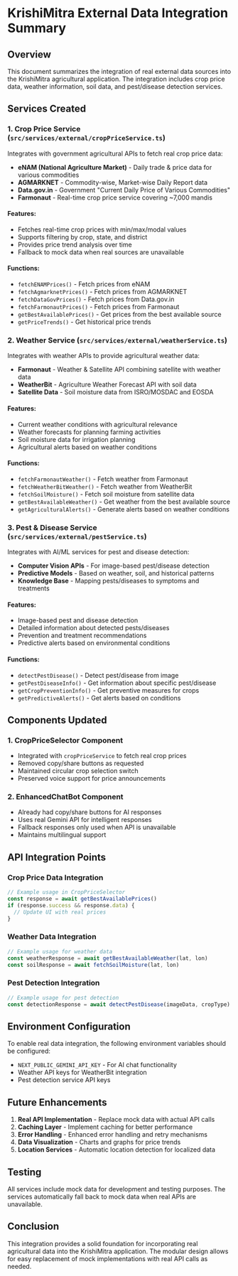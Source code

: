 # KrishiMitra External Data Integration Summary

## Overview
This document summarizes the integration of real external data sources into the KrishiMitra agricultural application. The integration includes crop price data, weather information, soil data, and pest/disease detection services.

## Services Created

### 1. Crop Price Service (`src/services/external/cropPriceService.ts`)
Integrates with government agricultural APIs to fetch real crop price data:
- **eNAM (National Agriculture Market)** - Daily trade & price data for various commodities
- **AGMARKNET** - Commodity-wise, Market-wise Daily Report data
- **Data.gov.in** - Government "Current Daily Price of Various Commodities"
- **Farmonaut** - Real-time crop price service covering ~7,000 mandis

#### Features:
- Fetches real-time crop prices with min/max/modal values
- Supports filtering by crop, state, and district
- Provides price trend analysis over time
- Fallback to mock data when real sources are unavailable

#### Functions:
- `fetchENAMPrices()` - Fetch prices from eNAM
- `fetchAgmarknetPrices()` - Fetch prices from AGMARKNET
- `fetchDataGovPrices()` - Fetch prices from Data.gov.in
- `fetchFarmonautPrices()` - Fetch prices from Farmonaut
- `getBestAvailablePrices()` - Get prices from the best available source
- `getPriceTrends()` - Get historical price trends

### 2. Weather Service (`src/services/external/weatherService.ts`)
Integrates with weather APIs to provide agricultural weather data:
- **Farmonaut** - Weather & Satellite API combining satellite with weather data
- **WeatherBit** - Agriculture Weather Forecast API with soil data
- **Satellite Data** - Soil moisture data from ISRO/MOSDAC and EOSDA

#### Features:
- Current weather conditions with agricultural relevance
- Weather forecasts for planning farming activities
- Soil moisture data for irrigation planning
- Agricultural alerts based on weather conditions

#### Functions:
- `fetchFarmonautWeather()` - Fetch weather from Farmonaut
- `fetchWeatherBitWeather()` - Fetch weather from WeatherBit
- `fetchSoilMoisture()` - Fetch soil moisture from satellite data
- `getBestAvailableWeather()` - Get weather from the best available source
- `getAgriculturalAlerts()` - Generate alerts based on weather conditions

### 3. Pest & Disease Service (`src/services/external/pestService.ts`)
Integrates with AI/ML services for pest and disease detection:
- **Computer Vision APIs** - For image-based pest/disease detection
- **Predictive Models** - Based on weather, soil, and historical patterns
- **Knowledge Base** - Mapping pests/diseases to symptoms and treatments

#### Features:
- Image-based pest and disease detection
- Detailed information about detected pests/diseases
- Prevention and treatment recommendations
- Predictive alerts based on environmental conditions

#### Functions:
- `detectPestDisease()` - Detect pest/disease from image
- `getPestDiseaseInfo()` - Get information about specific pest/disease
- `getCropPreventionInfo()` - Get preventive measures for crops
- `getPredictiveAlerts()` - Get alerts based on conditions

## Components Updated

### 1. CropPriceSelector Component
- Integrated with `cropPriceService` to fetch real crop prices
- Removed copy/share buttons as requested
- Maintained circular crop selection switch
- Preserved voice support for price announcements

### 2. EnhancedChatBot Component
- Already had copy/share buttons for AI responses
- Uses real Gemini API for intelligent responses
- Fallback responses only used when API is unavailable
- Maintains multilingual support

## API Integration Points

### Crop Price Data Integration
```typescript
// Example usage in CropPriceSelector
const response = await getBestAvailablePrices()
if (response.success && response.data) {
  // Update UI with real prices
}
```

### Weather Data Integration
```typescript
// Example usage for weather data
const weatherResponse = await getBestAvailableWeather(lat, lon)
const soilResponse = await fetchSoilMoisture(lat, lon)
```

### Pest Detection Integration
```typescript
// Example usage for pest detection
const detectionResponse = await detectPestDisease(imageData, cropType)
```

## Environment Configuration
To enable real data integration, the following environment variables should be configured:
- `NEXT_PUBLIC_GEMINI_API_KEY` - For AI chat functionality
- Weather API keys for WeatherBit integration
- Pest detection service API keys

## Future Enhancements
1. **Real API Implementation** - Replace mock data with actual API calls
2. **Caching Layer** - Implement caching for better performance
3. **Error Handling** - Enhanced error handling and retry mechanisms
4. **Data Visualization** - Charts and graphs for price trends
5. **Location Services** - Automatic location detection for localized data

## Testing
All services include mock data for development and testing purposes. The services automatically fall back to mock data when real APIs are unavailable.

## Conclusion
This integration provides a solid foundation for incorporating real agricultural data into the KrishiMitra application. The modular design allows for easy replacement of mock implementations with real API calls as needed.